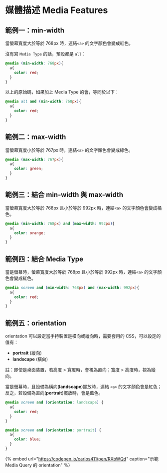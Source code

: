 # 媒體描述 Media Features

## 範例一：min-width

當螢幕寬度大於等於 768px 時，連結`<a>` 的文字顏色會變成紅色。

沒有寫 `Media Type` 的話，預設都是 `all`：

```css
@media (min-width: 768px){
  a{
    color: red;
  }
}
```

以上的原始碼，如果加上 Media Type 的會，等同於以下：

```css
@media all and (min-width: 768px){
  a{
    color: red;
  }
}
```

## 範例二：max-width

當螢幕寬度小於等於 767px 時，連結`<a>` 的文字顏色會變成綠色。

```css
@media (max-width: 767px){
  a{
    color: green;
  }
}
```

## 範例三：結合 min-width 與 max-width

當螢幕寬度大於等於 768px 且小於等於 992px 時，連結`<a>` 的文字顏色會變成橘色。

```css
@media (min-width: 768px) and (max-width: 992px){
  a{
    color: orange;
  }
}
```

## 範例四：結合 Media Type

當是螢幕時，螢幕寬度大於等於 768px 且小於等於 992px 時，連結`<a>` 的文字顏色會變成紅色。

```css
@media screen and (min-width: 768px) and (max-width: 992px){
  a{
    color: red;
  }
}
```

## 範例五：orientation

orientation 可以設定當手持裝置是橫向或縱向時，需要套用的 CSS，可以設定的值有：

* **portrait** \(縱向\)
* **landscape** \(橫向\)

註：即使是桌面裝置，若高度 &gt; 寬度時，會視為直向；寬度 &gt; 高度時，視為縱向。

當是螢幕時，且設備為橫向\(**landscape**\)擺放時，連結 `<a>` 的文字顏色會是紅色；反之，若設備為直向\(**portrait**\)擺放時，會是藍色。

```css
@media screen and (orientation: landscape) {
  a{
    color: red;
  }
}

@media screen and (orientation: portrait) {
  a{
    color: blue;
  }
}
```

{% embed url="https://codepen.io/carlos411/pen/RXbWQd" caption="示範 Media Query 的 orientation" %}



